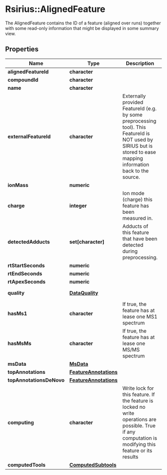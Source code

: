 # Rsirius::AlignedFeature

The AlignedFeature contains the ID of a feature (aligned over runs) together with some read-only information  that might be displayed in some summary view.

## Properties
Name | Type | Description | Notes
------------ | ------------- | ------------- | -------------
**alignedFeatureId** | **character** |  | [optional] 
**compoundId** | **character** |  | [optional] 
**name** | **character** |  | [optional] 
**externalFeatureId** | **character** | Externally provided FeatureId (e.g. by some preprocessing tool).  This FeatureId is NOT used by SIRIUS but is stored to ease mapping information back to the source. | [optional] 
**ionMass** | **numeric** |  | [optional] 
**charge** | **integer** | Ion mode (charge) this feature has been measured in. | 
**detectedAdducts** | **set[character]** | Adducts of this feature that have been detected during preprocessing. | 
**rtStartSeconds** | **numeric** |  | [optional] 
**rtEndSeconds** | **numeric** |  | [optional] 
**rtApexSeconds** | **numeric** |  | [optional] 
**quality** | [**DataQuality**](DataQuality.md) |  | [optional] [Enum: ] 
**hasMs1** | **character** | If true, the feature has at lease one MS1 spectrum | [optional] 
**hasMsMs** | **character** | If true, the feature has at lease one MS/MS spectrum | [optional] 
**msData** | [**MsData**](MsData.md) |  | [optional] 
**topAnnotations** | [**FeatureAnnotations**](FeatureAnnotations.md) |  | [optional] 
**topAnnotationsDeNovo** | [**FeatureAnnotations**](FeatureAnnotations.md) |  | [optional] 
**computing** | **character** | Write lock for this feature. If the feature is locked no write operations are possible.  True if any computation is modifying this feature or its results | [optional] 
**computedTools** | [**ComputedSubtools**](ComputedSubtools.md) |  | [optional] 


